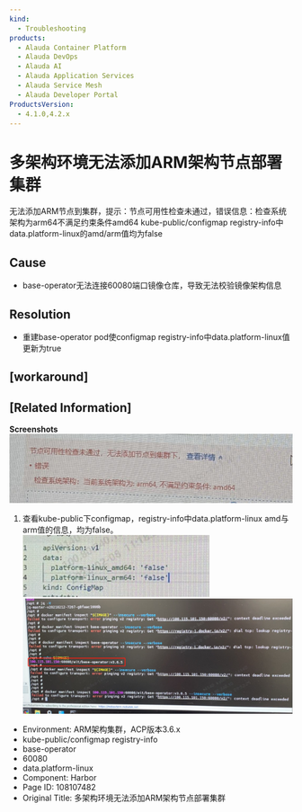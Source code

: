 ```yaml
---
kind:
  - Troubleshooting
products:
  - Alauda Container Platform
  - Alauda DevOps
  - Alauda AI
  - Alauda Application Services
  - Alauda Service Mesh
  - Alauda Developer Portal
ProductsVersion:
  - 4.1.0,4.2.x
---
```

<!-- A type of document that involves encountering a fault, diagnosing it, performing root cause analysis, and providing solutions. -->

# 多架构环境无法添加ARM架构节点部署集群

无法添加ARM节点到集群，提示：节点可用性检查未通过，错误信息：检查系统架构为arm64不满足约束条件amd64 kube-public/configmap registry-info中data.platform-linux的amd/arm值均为false

## Cause
- base-operator无法连接60080端口镜像仓库，导致无法校验镜像架构信息

## Resolution
- 重建base-operator pod使configmap registry-info中data.platform-linux值更新为true

## [workaround]

## [Related Information]
**Screenshots**
![](assets/duo-jia-gou-huan-jing-wu-fa-tian-jia-armjia-gou-jie-dian-bu-shu-ji-qun/image2022-2-22_14-41-3.png)
1. 查看kube-public下configmap，registry-info中data.platform-linux amd与arm值的信息，均为false。![](assets/duo-jia-gou-huan-jing-wu-fa-tian-jia-armjia-gou-jie-dian-bu-shu-ji-qun/image2022-2-22_14-56-19.png)
![](assets/duo-jia-gou-huan-jing-wu-fa-tian-jia-armjia-gou-jie-dian-bu-shu-ji-qun/image2022-2-22_15-3-44.png)
- Environment: ARM架构集群，ACP版本3.6.x
- kube-public/configmap registry-info
- base-operator
- 60080
- data.platform-linux
- Component: Harbor
- Page ID: 108107482
- Original Title: 多架构环境无法添加ARM架构节点部署集群
